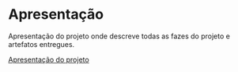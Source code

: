 # Apresentação

Apresentação do projeto onde descreve todas as fazes do projeto e artefatos entregues.

[Apresentação do projeto]([https://github.com](https://youtu.be/FwyGODY2yJ8))
